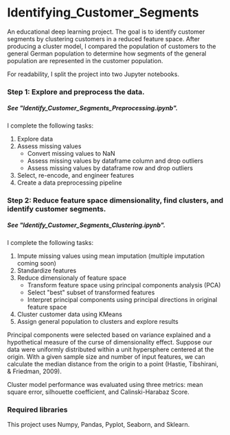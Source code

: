 # Identifying_Customer_Segments
An educational deep learning project. The goal is to identify customer segments by clustering customers in a reduced feature space. After producing a cluster model, I compared the population of customers to the general German population to determine how segments of the general population are represented in the customer population.

For readability, I split the project into two Jupyter notebooks.

### Step 1: Explore and preprocess the data. 
##### See "Identify_Customer_Segments_Preprocessing.ipynb". 

I complete the following tasks:
1. Explore data
2. Assess missing values
    * Convert missing values to NaN
    * Assess missing values by dataframe column and drop outliers
    * Assess missing values by dataframe row and drop outliers
3. Select, re-encode, and engineer features
4. Create a data preprocessing pipeline

### Step 2: Reduce feature space dimensionality, find clusters, and identify customer segments. 
##### See "Identify_Customer_Segments_Clustering.ipynb". 

I complete the following tasks:
1. Impute missing values using mean imputation (multiple imputation coming soon)
2. Standardize features
3. Reduce dimensionaly of feature space
    * Transform feature space using principal components analysis (PCA)
    * Select "best" subset of transformed features
    * Interpret principal components using principal directions in original feature space
4. Cluster customer data using KMeans
5. Assign general population to clusters and explore results

Principal components were selected based on variance explained and a hypothetical measure of the curse of dimensionality effect. Suppose our data were uniformly distributed within a unit hypersphere centered at the origin. With a given sample size and number of input features, we can calculate the median distance from the origin to a point (Hastie, Tibshirani, & Friedman, 2009).

Cluster model performance was evaluated using three metrics: mean square error, silhouette coefficient, and Calinski-Harabaz Score.
                  
 ### Required libraries                       
This project uses Numpy, Pandas, Pyplot, Seaborn, and Sklearn.
